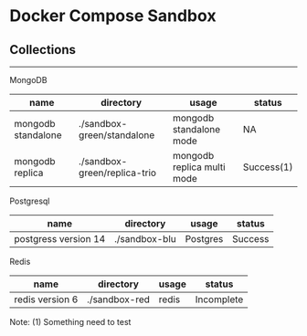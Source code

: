 # Docker Compose Sandbox

## Collections

---

MongoDB

| name               | directory                    | usage                      | status     |
| ------------------ | ---------------------------- | -------------------------- | ---------- |
| mongodb standalone | ./sandbox-green/standalone   | mongodb standalone mode    | NA         |
| mongodb replica    | ./sandbox-green/replica-trio | mongodb replica multi mode | Success(1) |

Postgresql

| name                 | directory     | usage    | status  |
| -------------------- | ------------- | -------- | ------- |
| postgress version 14 | ./sandbox-blu | Postgres | Success |

Redis

| name            | directory     | usage | status     |
| --------------- | ------------- | ----- | ---------- |
| redis version 6 | ./sandbox-red | redis | Incomplete |

Note:
(1) Something need to test
